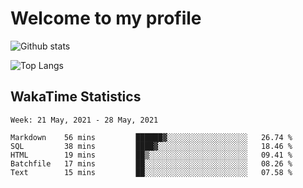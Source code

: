 # Welcome to my profile

![Github stats](https://github-readme-stats.vercel.app/api?username=xinthose&show_icons=true&theme=radical&count_private=true)

![Top Langs](https://github-readme-stats.vercel.app/api/top-langs/?username=xinthose)

## WakaTime Statistics
<!--START_SECTION:waka-->
```text
Week: 21 May, 2021 - 28 May, 2021

Markdown    56 mins         ██████▓░░░░░░░░░░░░░░░░░░   26.74 % 
SQL         38 mins         ████▓░░░░░░░░░░░░░░░░░░░░   18.46 % 
HTML        19 mins         ██▒░░░░░░░░░░░░░░░░░░░░░░   09.41 % 
Batchfile   17 mins         ██░░░░░░░░░░░░░░░░░░░░░░░   08.26 % 
Text        15 mins         ██░░░░░░░░░░░░░░░░░░░░░░░   07.58 % 
```
<!--END_SECTION:waka-->
